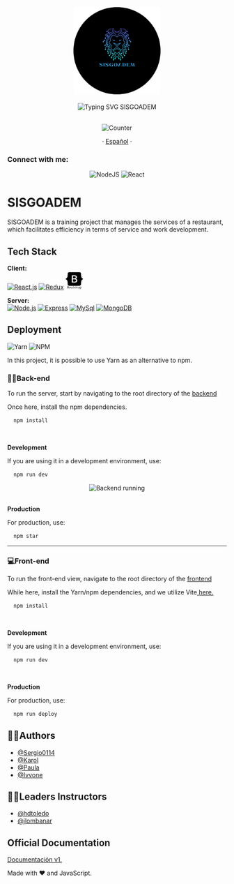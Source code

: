 <!-- Banner SISGOADEM -->
<div align="center">
  <img height="200px" src="img/logo.png" alt="Logo SISGOADEM"/>
</div>
<br>
<div align="center">
	<img src="https://readme-typing-svg.demolab.com?font=Fira+Code&duration=3000&pause=400&color=3BAA35&background=FFFFFF00&center=true&vCenter=true&width=435&lines=Welcome+to+SISGOADEM;A+Node.js+and+React.js+project" alt="Typing SVG SISGOADEM"/>
</div>
<br>
<div align="center">
<p align="center"> <img height="24px" src="https://komarev.com/ghpvc/?username=xh0pe&label=Users&color=1abc58&style=flat" alt="Counter" /> </p>

<p>
  ·
  <a href="/docs/readme_es.md">Español</a>
  ·
</p>

<h3 align="left">Connect with me:</h3>
<p align="left">
</p>

  ![NodeJS](https://img.shields.io/badge/node.js-6DA55F?style=for-the-badge&logo=node.js&logoColor=white)
  ![React](https://img.shields.io/badge/react-%2320232a.svg?style=for-the-badge&logo=react&logoColor=%2361DAFB)
</div>

<!-- Información principal -->
# SISGOADEM

SISGOADEM is a training project that manages the services of a restaurant, which facilitates efficiency in terms of service and work development.

<!-- Stack utilizado -->
## Tech Stack

**Client:** <br>
<a href="https://react.dev/" target="_blank" rel="noreferrer"> <img src="https://cdn.worldvectorlogo.com/logos/react-2.svg" alt="React.js" width="40" height="40"/></a>
<a href="https://es.redux.js.org/" target="_blank" rel="noreferrer"> <img src="https://cdn.worldvectorlogo.com/logos/redux.svg" alt="Redux" width="40" height="40"/></a>
<a href="https://getbootstrap.com" target="_blank" rel="noreferrer"> <img src="https://raw.githubusercontent.com/devicons/devicon/master/icons/bootstrap/bootstrap-plain-wordmark.svg" alt="bootstrap" width="40" height="40"/></a>

**Server:** <br>
<a href="https://nodejs.org/es" target="_blank" rel="noreferrer"> <img src="https://cdn.worldvectorlogo.com/logos/nodejs-icon.svg" alt="Node.js" width="40" height="40"/></a>
<a href="https://expressjs.com/" target="_blank" rel="noreferrer"> <img src="https://cdn.worldvectorlogo.com/logos/express-fashion-stores.svg" alt="Express" width="40" height="40"/></a>
<a href="https://www.mysql.com/" target="_blank" rel="noreferrer"> <img src="https://cdn.worldvectorlogo.com/logos/mysql-logo.svg" alt="MySql" width="45" height="40"/></a>
<a href="https://www.mongodb.com/es" target="_blank" rel="noreferrer"> <img src="https://cdn.worldvectorlogo.com/logos/mongodb-icon-1.svg" alt="MongoDB" width="40" height="40"/></a>

## Deployment

![Yarn](https://img.shields.io/badge/yarn-%232C8EBB.svg?style=for-the-badge&logo=yarn&logoColor=white)
![NPM](https://img.shields.io/badge/NPM-%23000000.svg?style=for-the-badge&logo=npm&logoColor=white)

<p>
  In this project, it is possible to use Yarn as an alternative to npm.
</p>

### 🐱‍💻Back-end
<p>
  To run the server, start by navigating to the root directory of the <a href="./backend/">backend</a> 
</p>

<p>
  Once here, install the npm dependencies.
</p>

```bash
  npm install
```
<br>

**Development**
<p>
  If you are using it in a development environment, use:

</p>

```bash
  npm run dev
```

<div align="center">
	<img src="./public/npmrun.png" alt="Backend running"/>
</div>

<br>

**Production**
<p>
  For production, use:</p>

```bash
  npm star
```
---
### 💻Front-end
<p>
  To run the front-end view, navigate to the root directory of the <a href="./frontend/">frontend</a> 
</p>

<p>
  While here, install the Yarn/npm dependencies, and we utilize Vite<a href="https://vitejs.dev/"> here.</a>
</p>

```bash
  npm install
```
<br>

**Development**
<p>
  If you are using it in a development environment, use:
</p>

```bash
  npm run dev
```
<div align="center">
	
</div>

<br>

**Production**
<p>
For production, use:
</p>

```bash
  npm run deploy
```


<!-- Autores del proyecto -->
## 👨‍💻Authors

- [@Sergio0114](https://github.com/Sergio1401)
- [@Karol](https://github.com/tatianaangarita26)
- [@Paula](https://github.com/MariaPaula08)
- [@Ivvone](https://github.com/yulieth02)


## 👨‍🏫Leaders Instructors
- [@hdtoledo](https://github.com/hdtoledo)
- [@jlombanar](https://github.com/jlombanar)

<!-- Documentación oficial -->
## Official Documentation

[Documentación v1.](https://docs.google.com/document/d/1lZJ2WCD64lzYtYBplF0F0PFCtw-p9nu9/edit#heading=h.gjdgxs)

Made with ❤️ and JavaScript.
